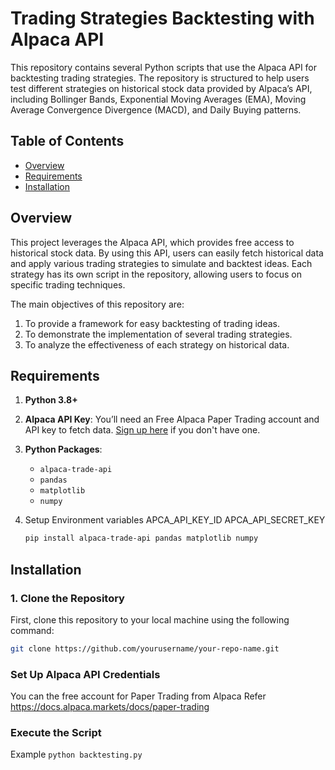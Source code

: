 # Trading Strategies Backtesting with Alpaca API

This repository contains several Python scripts that use the Alpaca API for backtesting trading strategies. The repository is structured to help users test different strategies on historical stock data provided by Alpaca’s API, including Bollinger Bands, Exponential Moving Averages (EMA), Moving Average Convergence Divergence (MACD), and Daily Buying patterns.

## Table of Contents

- [Overview](#overview)
- [Requirements](#requirements)
- [Installation](#installation)


## Overview

This project leverages the Alpaca API, which provides free access to historical stock data. By using this API, users can easily fetch historical data and apply various trading strategies to simulate and backtest ideas. Each strategy has its own script in the repository, allowing users to focus on specific trading techniques.

The main objectives of this repository are:
1. To provide a framework for easy backtesting of trading ideas.
2. To demonstrate the implementation of several trading strategies.
3. To analyze the effectiveness of each strategy on historical data.

## Requirements

1. **Python 3.8+**
2. **Alpaca API Key**: You’ll need an Free Alpaca Paper Trading account and API key to fetch data. [Sign up here](https://docs.alpaca.markets/docs/paper-trading) if you don't have one.
3. **Python Packages**:
   - `alpaca-trade-api`
   - `pandas`
   - `matplotlib`
   - `numpy`
4. Setup Environment variables
   APCA_API_KEY_ID
   APCA_API_SECRET_KEY


   ```bash
   pip install alpaca-trade-api pandas matplotlib numpy
   ```
   
## Installation

### 1. Clone the Repository

First, clone this repository to your local machine using the following command:

```bash
git clone https://github.com/yourusername/your-repo-name.git
```

### Set Up Alpaca API Credentials

You can the free account for Paper Trading from Alpaca 
Refer https://docs.alpaca.markets/docs/paper-trading

### Execute the Script 
  Example
 ```python backtesting.py ```
   
